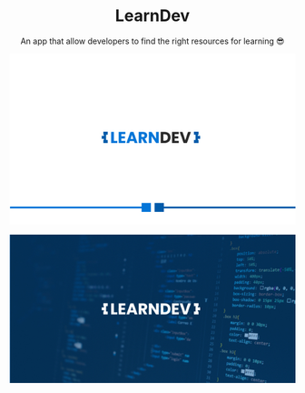 <h1 align="center">LearnDev</h1>
<p align="center">An app that allow developers to find the right resources for learning 😎</p>
<p align="center">
  <img src="https://github.com/mouadTaoussi/learndev/blob/main/mercury/src/assets/Logosection.jpg"/>
</p>
<p align="center">
  <img src="https://github.com/mouadTaoussi/learndev/blob/main/mercury/src/assets/Logopresentation.jpg"/>
</p>